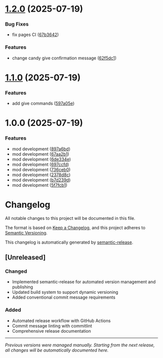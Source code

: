 # [1.2.0](https://github.com/psbds/cobblemon-iv-candy/compare/v1.1.0...v1.2.0) (2025-07-19)


### Bug Fixes

* fix pages CI ([67b3642](https://github.com/psbds/cobblemon-iv-candy/commit/67b36425b24cea933a347528f3e34286610176bf))


### Features

* change candy give confirmation message ([62f5dc1](https://github.com/psbds/cobblemon-iv-candy/commit/62f5dc1b8d321458033a1b3f85b8bdebfef00205))

# [1.1.0](https://github.com/psbds/cobblemon-iv-candy/compare/v1.0.0...v1.1.0) (2025-07-19)


### Features

* add give commands ([597a05e](https://github.com/psbds/cobblemon-iv-candy/commit/597a05edc2693e449124024e60f8152d093622da))

# 1.0.0 (2025-07-19)


### Features

* mod development ([897a6bd](https://github.com/psbds/cobblemon-iv-candy/commit/897a6bd1d73512ee58375fddaee7e8154720d5a2))
* mod development ([67aa2b1](https://github.com/psbds/cobblemon-iv-candy/commit/67aa2b181a757a57058c1a4b7e9183c44ed72294))
* mod development ([6de334e](https://github.com/psbds/cobblemon-iv-candy/commit/6de334e1419e7fc535552392c66078cd7f3e5d37))
* mod development ([697ccfd](https://github.com/psbds/cobblemon-iv-candy/commit/697ccfd7921dddff78f743bc7eab5f16f1d7c440))
* mod development ([736ceb0](https://github.com/psbds/cobblemon-iv-candy/commit/736ceb09b588484ab3acaf06503835f77746f639))
* mod development ([2378d8c](https://github.com/psbds/cobblemon-iv-candy/commit/2378d8c3380d3172ffc18cc25f01e8bf857b3d38))
* mod development ([b7d239d](https://github.com/psbds/cobblemon-iv-candy/commit/b7d239dc8cf3441fa08e00f115df5c14c54758e6))
* mod development ([5f7fcb1](https://github.com/psbds/cobblemon-iv-candy/commit/5f7fcb1e30b53e36ddeff531c35d8e8e69087456))

# Changelog

All notable changes to this project will be documented in this file.

The format is based on [Keep a Changelog](https://keepachangelog.com/en/1.0.0/),
and this project adheres to [Semantic Versioning](https://semver.org/spec/v2.0.0.html).

This changelog is automatically generated by [semantic-release](https://github.com/semantic-release/semantic-release).

## [Unreleased]

### Changed
- Implemented semantic-release for automated version management and publishing
- Updated build system to support dynamic versioning
- Added conventional commit message requirements

### Added
- Automated release workflow with GitHub Actions
- Commit message linting with commitlint
- Comprehensive release documentation

---

*Previous versions were managed manually. Starting from the next release, all changes will be automatically documented here.*
